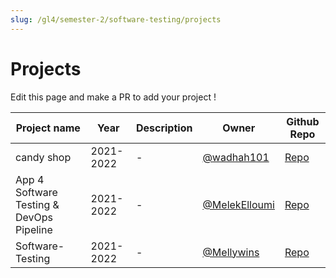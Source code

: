 ```yaml
---
slug: /gl4/semester-2/software-testing/projects
---
```


# Projects

Edit this page and make a PR to add your project !

| Project name                             | Year      | Description | Owner                                            | Github Repo                                                              |
| ---------------------------------------- | --------- | ----------- | ------------------------------------------------ | ------------------------------------------------------------------------ |
| candy shop                               | 2021-2022 | -           | [@wadhah101](https://github.com/wadhah101)       | [Repo](https://github.com/wadhah101/candy-shop-cdk-project)              |
| App 4 Software Testing & DevOps Pipeline | 2021-2022 | -           | [@MelekElloumi](https://github.com/MelekElloumi) | [Repo](https://github.com/MelekElloumi/Software-Testing-DevOps-Pipeline) |
| Software-Testing                         | 2021-2022 | -           | [@Mellywins](https://github.com/Mellywins)       | [Repo](https://github.com/Mellywins/Software-Testing)                    |
